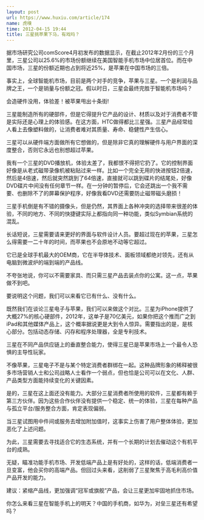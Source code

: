 ```yaml
---
layout: post
url: https://www.huxiu.com/article/174
name: 虎嗅
time: 2012-04-15 19:44
title: 三星挑苹果下马，有戏吗？
---
```

据市场研究公司comScore4月初发布的数据显示，在截止2012年2月份的三个月里，三星公司以25.6%的市场份额继续在美国智能手机市场中位居首位。而在中国市场，三星的份额近期也占到将近25%，是苹果在中国市场的三倍。

事实上，全球智能机市场，目前是两个对手的竞争，苹果与三星。一个是利润与品牌之王，一个是销量与份额之冠。假以时日，三星会最终完胜于智能机市场吗？

会造硬件没用，体验差！被苹果甩出十条街!

三星能制造所有的硬部件，但是它得提升它产品的设计、材质以及对于消费者不管是实际还是心理上的体验感。在这方面，HTC做得都比三星强。三星产品经常给人看上去像塑料做的，让消费者难对其质量、寿命、稳健性产生信心。

三星可以从硬件端方面做所有它想做的，但是除非它真的理解硬件与用户界面的深度整合，否则它永远也别想超过苹果。

我有一个三星的DVD播放机，体验太差了，我都恨不得把它扔了。它的控制界面好像是从老式磁带录像机被粘贴过来一样。比如一个完全无用的快进按钮2倍速，然后是4倍速，然后就突然跳到了64倍速，直接就可以跳到碟片的结尾处，好像DVD碟片中间没有任何章节一样。在一分钟的暂停后，它会还跳出一个我不需要、也删除不了的屏幕保护程序，好像我看DVD还需要防止磁带磁头磨损！

三星手机倒是有不错的摄像头，但是仍然，其界面上各种冲突的选择带来很差的体验，不同的地方、不同的快捷键实际上都指向同一种功能，类似Symbian系统的混乱。

长话短说，三星需要请来更好的界面与软件设计人员。要超过现在的苹果，三星怎么得需要一二十年的时间，而苹果也不会原地不动等它超过。

它已是全球手机最大的OEM商，它在半导体技术、面板领域都绝对领先，还有从电脑到微波炉的端到端的产品线。

不夸张地说，你可以不需要家具、而只需三星产品去装点你的公寓。这一点，苹果做不到吧。

要说明这个问题，我们可以来看它已有什么、没有什么。

既然我们在谈论三星电子与苹果，我们可以来做这个对比。三星为iPhone提供了大概27%的核心硬部件，2012年，这单子是70亿美元，如果你把这个推而广之到iPad和其他媒体产品上，这个概率据说更是大到令人惊异。需要指出的是，是核心部分。包括动态存储、闪存和程序处理器，全是专利技术。

三星在不同产品供应链上的垂直整合能力，使得三星已是苹果市场上一个最令人恐惧的主导性玩家。

不像苹果，三星电子不是与某个特定消费者群绑在一起。这种品牌形象的稀释被很多市场营销人士和公司战略人士看作一个弱点，但也恰是公司可以在文化、人群、产品类型方面能持续变化的关键因素。

是的，三星在这上面还没有能力。大部分三星消费者所使用的软件，三星都有赖于第三方伙伴。因为这些合作伙伴没有提供一个稳定、统一的体验，三星在每种产品与孤立平台/服务整合方面，肯定表现偏弱。

当三星试图用中件间或服务去增加附加值时，这事实上伤害了用户整体体验，更加恶化了上述问题。

为此，三星需要去寻找适合它的生态系统，并有一个长期的计划去催动这个有机平台的成熟。

无疑，瞄准功能手机市场、开发低端产品上是有好处的，这样的话，低端消费者一旦变富，他会买你的高端产品。但回过头来看，这削弱了三星聚焦于高毛利高价值产品开发的能力。

建议：紧缩产品线，更加强调“冠军或旗舰”产品，会让三星更加牢固地抓住市场。

你怎么来看三星在智能手机上的明天？中国的手机商，如华为，对垒三星还有希望吗？

